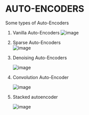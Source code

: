 # AUTO-ENCODERS
Some types of Auto-Encoders
   1. Vanilla Auto-Encoders
      ![image](https://user-images.githubusercontent.com/31439714/50849725-c8baf680-139d-11e9-9511-968d2ce727f5.png)
   2. Sparse Auto-Encoders   
      ![image](https://user-images.githubusercontent.com/31439714/50856172-f315af80-13af-11e9-8462-810d6674d1b3.png)
   3. Denoising Auto-Encoders
   
   
      ![image](https://user-images.githubusercontent.com/31439714/50914958-c8823000-145d-11e9-9867-b7bf8449d2cd.png)
   
   4. Convolution Auto-Encoder
      
      ![image](https://user-images.githubusercontent.com/31439714/50988372-6e9f6a00-1532-11e9-9dcd-3daa19c48775.png)
   5. Stacked autoencoder
   
   
      ![image](https://user-images.githubusercontent.com/31439714/51075823-ef876e80-16b6-11e9-852d-c0382a0f1de3.png)
